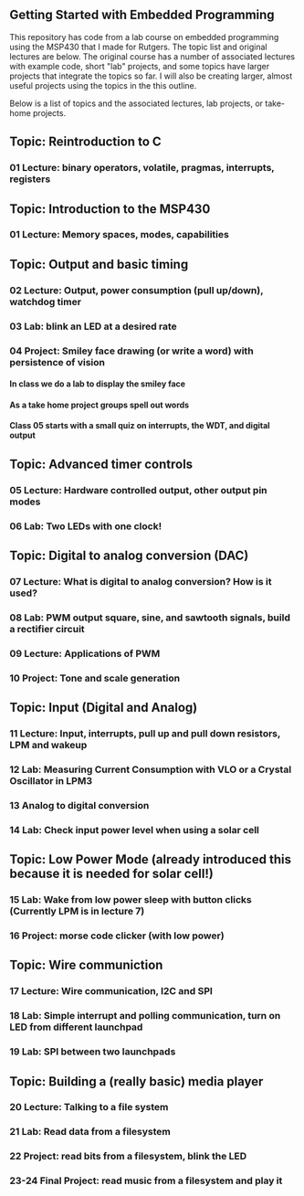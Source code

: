 ## Getting Started with Embedded Programming

This repository has code from a lab course on embedded programming using the MSP430 that I made for Rutgers. The topic list and original lectures are below. The original course has a number of associated lectures with example code, short "lab" projects, and some topics have larger projects that integrate the topics so far. I will also be creating larger, almost useful projects using the topics in the this outline.

Below is a list of topics and the associated lectures, lab projects, or take-home projects.

## Topic: Reintroduction to C
### 01 Lecture: binary operators, volatile, pragmas, interrupts, registers

## Topic: Introduction to the MSP430
### 01 Lecture: Memory spaces, modes, capabilities

## Topic: Output and basic timing
###    02 Lecture: Output, power consumption (pull up/down), watchdog timer
###    03 Lab: blink an LED at a desired rate
###    04 Project: Smiley face drawing (or write a word) with persistence of vision
####                In class we do a lab to display the smiley face
####                As a take home project groups spell out words
####                Class 05 starts with a small quiz on interrupts, the WDT, and digital output

## Topic: Advanced timer controls
###    05 Lecture: Hardware controlled output, other output pin modes
###    06 Lab: Two LEDs with one clock!

## Topic: Digital to analog conversion (DAC)
###    07 Lecture: What is digital to analog conversion? How is it used?
###    08 Lab: PWM output square, sine, and sawtooth signals, build a rectifier circuit
###    09 Lecture: Applications of PWM
###    10 Project: Tone and scale generation

## Topic: Input (Digital and Analog)
###    11 Lecture: Input, interrupts, pull up and pull down resistors, LPM and wakeup
###    12 Lab: Measuring Current Consumption with VLO or a Crystal Oscillator in LPM3
###    13 Analog to digital conversion
###    14 Lab: Check input power level when using a solar cell

## Topic: Low Power Mode (already introduced this because it is needed for solar cell!)
###    15 Lab: Wake from low power sleep with button clicks (Currently LPM is in lecture 7)
###    16 Project: morse code clicker (with low power)

## Topic: Wire communiction
###    17 Lecture: Wire communication, I2C and SPI
###    18 Lab: Simple interrupt and polling communication, turn on LED from different launchpad
###    19 Lab: SPI between two launchpads

## Topic: Building a (really basic) media player
###    20 Lecture: Talking to a file system
###    21 Lab: Read data from a filesystem
###    22 Project: read bits from a filesystem, blink the LED
###    23-24 Final Project: read music from a filesystem and play it
